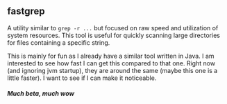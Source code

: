 fastgrep
--------
A utility similar to `grep -r ...` but focused on raw speed and utilization of system resources. This tool
is useful for quickly scanning large directories for files containing a specific string.

This is mainly for fun as I already have a similar tool written in Java. I am interested to see how fast
I can get this compared to that one. Right now (and ignoring jvm startup), they are around the same (maybe 
this one is a little faster). I want to see if I can make it noticeable.

##### Much beta, much wow